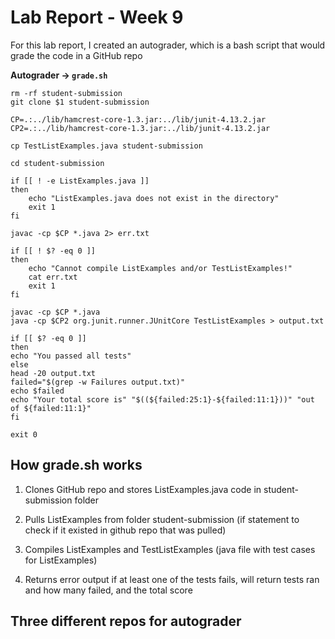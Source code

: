 # Lab Report - Week 9

For this lab report, I created an autograder, which is a bash script that would grade the code in a GitHub repo

**Autograder -> `grade.sh`**

```
rm -rf student-submission
git clone $1 student-submission

CP=.:../lib/hamcrest-core-1.3.jar:../lib/junit-4.13.2.jar
CP2=.:../lib/hamcrest-core-1.3.jar:../lib/junit-4.13.2.jar

cp TestListExamples.java student-submission

cd student-submission

if [[ ! -e ListExamples.java ]]
then
    echo "ListExamples.java does not exist in the directory"
    exit 1
fi

javac -cp $CP *.java 2> err.txt

if [[ ! $? -eq 0 ]]
then
    echo "Cannot compile ListExamples and/or TestListExamples!"
    cat err.txt
    exit 1
fi

javac -cp $CP *.java
java -cp $CP2 org.junit.runner.JUnitCore TestListExamples > output.txt

if [[ $? -eq 0 ]]
then
echo "You passed all tests"
else
head -20 output.txt 
failed="$(grep -w Failures output.txt)"
echo $failed
echo "Your total score is" "$((${failed:25:1}-${failed:11:1}))" "out of ${failed:11:1}"
fi

exit 0
```

## **How grade.sh works**

1. Clones GitHub repo and stores ListExamples.java code in student-submission folder

2. Pulls ListExamples from folder student-submission (if statement to check if it existed in github repo that was pulled)

3. Compiles ListExamples and TestListExamples (java file with test cases for ListExamples)

4. Returns error output if at least one of the tests fails, will return tests ran and how many failed, and the total score

## **Three different repos for autograder**

